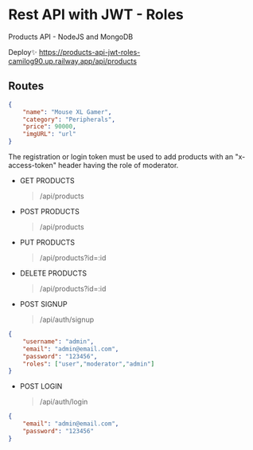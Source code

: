 # Rest API with JWT - Roles

Products API - NodeJS and MongoDB

Deploy✨ https://products-api-jwt-roles-camilog90.up.railway.app/api/products

## Routes

```json
{
	"name": "Mouse XL Gamer",
	"category": "Peripherals",
	"price": 90000,
	"imgURL": "url"
}
```

The registration or login token must be used to add products with an "x-access-token" header having the role of moderator.

- GET PRODUCTS
	> /api/products
- POST PRODUCTS
	> /api/products
- PUT PRODUCTS
	> /api/products?id=:id
- DELETE PRODUCTS
	> /api/products?id=:id

- POST SIGNUP
	> /api/auth/signup
```json
{
    "username": "admin",
    "email": "admin@email.com",
    "password": "123456",
    "roles": ["user","moderator","admin"]
}
```

- POST LOGIN
	> /api/auth/login
```json
{
    "email": "admin@email.com",
    "password": "123456"
}
```
